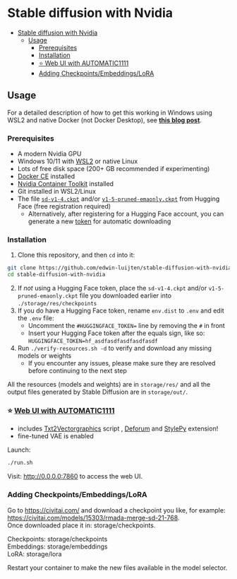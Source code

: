 # Stable diffusion with Nvidia

<!-- TOC -->

* [Stable diffusion with Nvidia](#stable-diffusion-with-nvidia)
    * [Usage](#usage)
        * [Prerequisites](#prerequisites)
        * [Installation](#installation)
        * [⭐ Web UI with AUTOMATIC1111](#-web-ui-with-automatic1111)
        * [Adding Checkpoints/Embeddings/LoRA](#adding-checkpointsembeddingslora)

<!-- TOC -->

## Usage

For a detailed description of how to get this working in Windows using WSL2 and native Docker (not Docker Desktop), see
**[this blog post](https://trycatch.dev/2022/10/01/stable-diffusion-on-wsl2-with-docker/)**.

### Prerequisites

- A modern Nvidia GPU
- Windows 10/11 with [WSL2](https://learn.microsoft.com/en-us/windows/wsl/install) or native Linux
- Lots of free disk space (200+ GB recommended if experimenting)
- [Docker CE](https://docs.docker.com/engine/install/) installed
- [Nvidia Container Toolkit](https://docs.nvidia.com/datacenter/cloud-native/container-toolkit/install-guide.html#docker)
  installed
- Git installed in WSL2/Linux
- The file [`sd-v1-4.ckpt`](https://huggingface.co/CompVis/stable-diffusion-v-1-4-original)
  and/or [`v1-5-pruned-emaonly.ckpt`](https://huggingface.co/runwayml/stable-diffusion-v1-5) from Hugging Face (free
  registration required)
    - Alternatively, after registering for a Hugging Face account, you can generate a
      new [token](https://huggingface.co/settings/tokens) for automatic downloading

### Installation

1. Clone this repository, and then `cd` into it:

```bash
git clone https://github.com/edwin-luijten/stable-diffusion-with-nvidia.git
cd stable-diffusion-with-nvidia
```

2. If *not* using a Hugging Face token, place the `sd-v1-4.ckpt` and/or `v1-5-pruned-emaonly.ckpt` file you downloaded
   earlier into `./storage/res/checkpoints`
3. If you do have a Hugging Face token, rename `env.dist` to `.env` and edit the `.env` file:
    - Uncomment the `#HUGGINGFACE_TOKEN=` line by removing the `#` in front
    - Insert your Hugging Face token after the equals sign, like so: `HUGGINGFACE_TOKEN=hf_asdfasdfasdfasdfasdf`
4. Run `./verify-resources.sh -d` to verify and download any missing models or weights
    - If you encounter any issues, please make sure they are resolved before continuing to the next step

All the resources (models and weights) are in `storage/res/` and all the output files generated by Stable Diffusion are
in `storage/out/`.

### ⭐ [Web UI with AUTOMATIC1111](https://github.com/AUTOMATIC1111/stable-diffusion-webui/)

- includes [Txt2Vectorgraphics](https://github.com/GeorgLegato/Txt2Vectorgraphics) script
  , [Deforum](https://github.com/deforum-art/deforum-for-automatic1111-webui)
  and [StylePy](https://github.com/some9000/StylePile) extension!
- fine-tuned VAE is enabled

Launch:

```bash
./run.sh
```

Visit: http://0.0.0.0:7860 to access the web UI.

### Adding Checkpoints/Embeddings/LoRA

Go to https://civitai.com/ and download a checkpoint you like, for
example: https://civitai.com/models/15303/rmada-merge-sd-21-768.  
Once downloaded place it in: storage/checkpoints.

Checkpoints: storage/checkpoints  
Embeddings: storage/embeddings  
LoRA: storage/lora

Restart your container to make the new files available in the model selector.